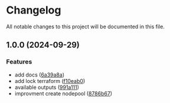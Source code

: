 # Changelog

All notable changes to this project will be documented in this file.

## 1.0.0 (2024-09-29)


### Features

* add docs ([6a39a8a](https://github.com/terraform-magalu-cloud/terraform-mgc-kubernetes/commit/6a39a8a1250f7e2c22fcecc586b424e3c8577d9f))
* add lock terraform ([f10eab0](https://github.com/terraform-magalu-cloud/terraform-mgc-kubernetes/commit/f10eab0f837bcc765e33a6664235bb73dad78295))
* available outputs ([991a111](https://github.com/terraform-magalu-cloud/terraform-mgc-kubernetes/commit/991a1114ce2d007282b11163fbcf7dae0d570b66))
* improvment create nodepool ([8786b67](https://github.com/terraform-magalu-cloud/terraform-mgc-kubernetes/commit/8786b6767181727bb9541406e55bfffbf2aa65da))
